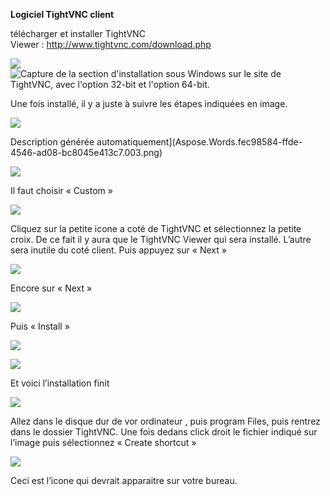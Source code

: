 ﻿**Logiciel TightVNC client**

télécharger et installer TightVNC Viewer : <http://www.tightvnc.com/download.php>

![](Aspose.Words.fec98584-ffde-4546-ad08-bc8045e413c7.001.png)![Capture de la section d'installation sous Windows sur le site de TightVNC, avec l'option 32-bit et l'option 64-bit.](Aspose.Words.fec98584-ffde-4546-ad08-bc8045e413c7.002.png)

Une fois installé, il y a juste à suivre les étapes indiquées en image.

![](https://github.com/WildCodeSchool/TSSR-2402-P1-G2-Teleassistance/blob/main/Images/tightVnc1.png)

Description générée automatiquement](Aspose.Words.fec98584-ffde-4546-ad08-bc8045e413c7.003.png)


![](https://github.com/WildCodeSchool/TSSR-2402-P1-G2-Teleassistance/blob/main/Images/tightVNC2%20(2).png)

Il faut choisir « Custom »

![](https://github.com/WildCodeSchool/TSSR-2402-P1-G2-Teleassistance/blob/main/Images/tightVNC3.png)

Cliquez sur la petite icone a coté de TightVNC et sélectionnez la petite croix. De ce fait il y aura que le TightVNC Viewer qui sera installé. L’autre sera inutile du coté client. Puis appuyez sur « Next »

![](https://github.com/WildCodeSchool/TSSR-2402-P1-G2-Teleassistance/blob/main/Images/tightVNC4.png)

Encore sur « Next »

![](https://github.com/WildCodeSchool/TSSR-2402-P1-G2-Teleassistance/blob/main/Images/tightVNC5.png)

Puis « Install »

![](https://github.com/WildCodeSchool/TSSR-2402-P1-G2-Teleassistance/blob/main/Images/tightVNC6.png)


![](https://github.com/WildCodeSchool/TSSR-2402-P1-G2-Teleassistance/blob/main/Images/tightVNC7.png)

Et voici l’installation finit

![](https://github.com/WildCodeSchool/TSSR-2402-P1-G2-Teleassistance/blob/main/Images/tightVNC8.png)

Allez dans le disque dur de vor ordinateur , puis program Files, puis rentrez dans le dossier TightVNC. Une fois dedans click droit le fichier indiqué sur l’image puis sélectionnez « Create shortcut »

![](https://github.com/WildCodeSchool/TSSR-2402-P1-G2-Teleassistance/blob/main/Images/tightVNC9.png)

Ceci est l’icone qui devrait apparaitre sur votre bureau.
